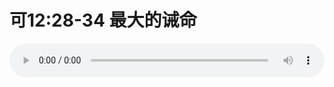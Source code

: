 # 可12:28-34 最大的诫命

<audio style="width: 100%;" preload="false" controls controlslist="nodownload"><source src="http://file.simai.life/audio/mp3/old/27535.mp3" type="audio/mpeg">Your browser does not support the audio element.</audio>


